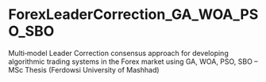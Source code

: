 # ForexLeaderCorrection_GA_WOA_PSO_SBO
Multi‑model Leader Correction consensus approach for developing algorithmic trading systems in the Forex market using GA, WOA, PSO, SBO – MSc Thesis (Ferdowsi University of Mashhad)
